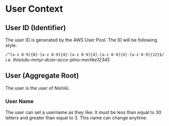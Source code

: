 # User Context

## User ID (Identifier)

The user ID is generated by the AWS User Pool.
The ID will be following style:

`/^[a-z 0-9]{8}-[a-z 0-9]{4}-[a-z 0-9]{4}-[a-z 0-9]{4}-[a-z 0-9]{12}$/`  
*i.e. thisisdu-mmyi-dcan-acce-ptnu-merlike12345*

## User (Aggregate Root)

The user is the user of Nishiki.

### User Name

The user can set a username as they like. It must be less than equal to 30 letters and greater than equal to 3.
This name can change anytime.
